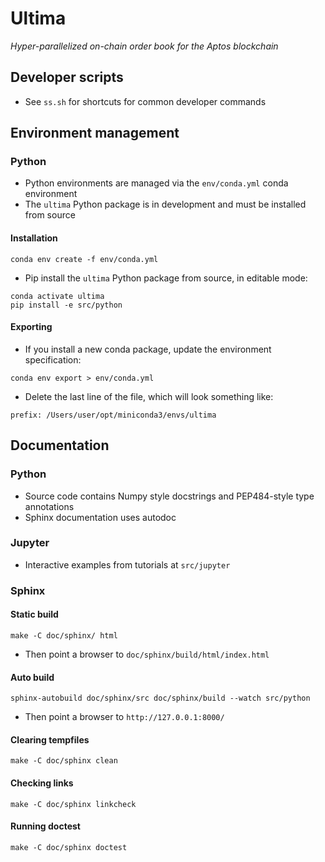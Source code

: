 # Ultima

*Hyper-parallelized on-chain order book for the Aptos blockchain*

## Developer scripts

* See `ss.sh` for shortcuts for common developer commands

## Environment management

### Python

* Python environments are managed via the ``env/conda.yml`` conda environment
* The `ultima` Python package is in development and must be installed from source

#### Installation

```
conda env create -f env/conda.yml
```

* Pip install the ``ultima`` Python package from source, in editable mode:

```
conda activate ultima
pip install -e src/python
```

#### Exporting

* If you install a new conda package, update the environment specification:

```
conda env export > env/conda.yml
```

* Delete the last line of the file, which will look something like:

```
prefix: /Users/user/opt/miniconda3/envs/ultima
```

## Documentation

### Python

* Source code contains Numpy style docstrings and PEP484-style type annotations
* Sphinx documentation uses autodoc

### Jupyter

* Interactive examples from tutorials at `src/jupyter`

### Sphinx

#### Static build

```
make -C doc/sphinx/ html
```

* Then point a browser to ``doc/sphinx/build/html/index.html``

#### Auto build

```
sphinx-autobuild doc/sphinx/src doc/sphinx/build --watch src/python
```

* Then point a browser to ``http://127.0.0.1:8000/``

#### Clearing tempfiles

```
make -C doc/sphinx clean
```

#### Checking links

```
make -C doc/sphinx linkcheck
```

#### Running doctest

```
make -C doc/sphinx doctest
```